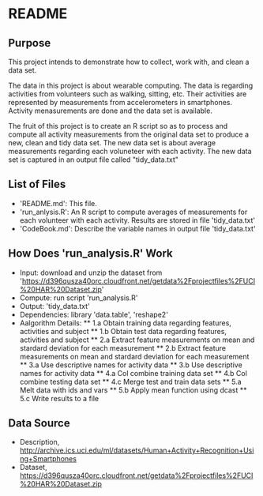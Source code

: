 # README

## Purpose

This project intends to demonstrate how to collect, work with, and clean a data set. 

The data in this project is about wearable computing. The data is regarding activities from volunteers such as walking, sitting, etc. Their activities are represented by measurements from accelerometers in smartphones. Activity menasurements are done and the data set is available.

The fruit of this project is to create an R script so as to process and compute all activity measurements from the original data set to produce a new, clean and tidy data set. The new data set is about average measurements regarding each voluneteer with each activity. The new data set is captured in an output file called "tidy_data.txt"
 
## List of Files

- 'README.md': This file.
- 'run_anlysis.R': An R script to compute averages of measurements for each volunteer with each activity. Results are stored in file 'tidy_data.txt'
- 'CodeBook.md': Describe the variable names in output file 'tidy_data.txt' 

## How Does 'run_analysis.R' Work

* Input: download and unzip the dataset from 'https://d396qusza40orc.cloudfront.net/getdata%2Fprojectfiles%2FUCI%20HAR%20Dataset.zip'
* Compute: run script 'run_analysis.R'
* Output: 'tidy_data.txt'
* Dependencies: library 'data.table', 'reshape2'
* Aalgorithm Details:
** 1.a Obtain training data regarding features, activities and subject
** 1.b Obtain test data regarding features, activities and subject
** 2.a Extract feature measurements on mean and stardard deviation for each measurement
** 2.b Extract feature measurements on mean and stardard deviation for each measurement
** 3.a Use descriptive names for activity data
** 3.b Use descriptive names for activity data
** 4.a Col combine training data set
** 4.b Col combine testing data set
** 4.c Merge test and train data sets
** 5.a Melt data with ids and vars
** 5.b Apply mean function using dcast
** 5.c Write results to a file

## Data Source

* Description, http://archive.ics.uci.edu/ml/datasets/Human+Activity+Recognition+Using+Smartphones
* Dataset, https://d396qusza40orc.cloudfront.net/getdata%2Fprojectfiles%2FUCI%20HAR%20Dataset.zip

